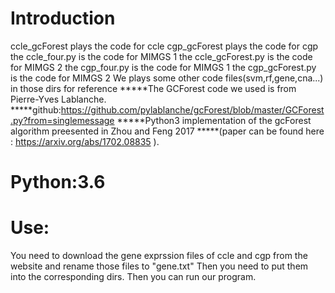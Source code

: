 # Introduction
ccle_gcForest plays the code for ccle
cgp_gcForest plays the code for cgp
the ccle_four.py is the code for MIMGS 1
the ccle_gcForest.py is the code for MIMGS 2
the cgp_four.py is the code for MIMGS 1
the cgp_gcForest.py is the code for MIMGS 2
We plays some other code files(svm,rf,gene,cna...) in those dirs for reference
*****The GCForest code we used is from Pierre-Yves Lablanche.
*****github:https://github.com/pylablanche/gcForest/blob/master/GCForest.py?from=singlemessage
*****Python3 implementation of the gcForest algorithm preesented in Zhou and Feng 2017
*****(paper can be found here : https://arxiv.org/abs/1702.08835 ).
# Python:3.6
# Use:
You need to download the gene exprssion files of ccle and cgp from the website
and rename those files to "gene.txt"
Then you need to put them into the corresponding dirs.
Then you can run our program. 
